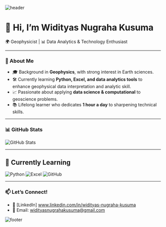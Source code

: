 ![header](https://capsule-render.vercel.app/api?type=waving&color=0:00416A,100:00B4DB&height=200s)

# 👋 Hi, I’m Widityas Nugraha Kusuma  

🌍 Geophysicist | 📊 Data Analytics & Technology Enthusiast

---

### 🚀 About Me
- 🎓 Background in **Geophysics**, with strong interest in Earth sciences.  
- 🛠 Currently learning **Python, Excel, and data analytics tools** to enhance geophysical data interpretation and analytic skill. 
- 📈 Passionate about applying **data science & computational** to geoscience problems.  
- 📚 Lifelong learner who dedicates **1 hour a day** to sharpening technical skills.  

---

### 📊 GitHub Stats
![GitHub Stats](https://github-readme-stats.vercel.app/api?username=Widityas&show_icons=true&theme=default)

---

## 📖 Currently Learning
![Python](https://img.shields.io/badge/Python-3776AB?style=plastic&logo=python&logoColor=white)
![Excel](https://img.shields.io/badge/Excel-217346?style=plastic&logo=microsoft-excel&logoColor=white)
![GitHub](https://img.shields.io/badge/GitHub-181717?style=plastic&logo=github&logoColor=white)

---

### 📫 Let’s Connect!
- 💼 [LinkedIn] www.linkedin.com/in/widityas-nugraha-kusuma 
- 📧 Email: widityasnugrahakusuma@gmail.com

![footer](https://capsule-render.vercel.app/api?type=waving&color=0:00416A,100:00B4DB&height=100&section=footer)
